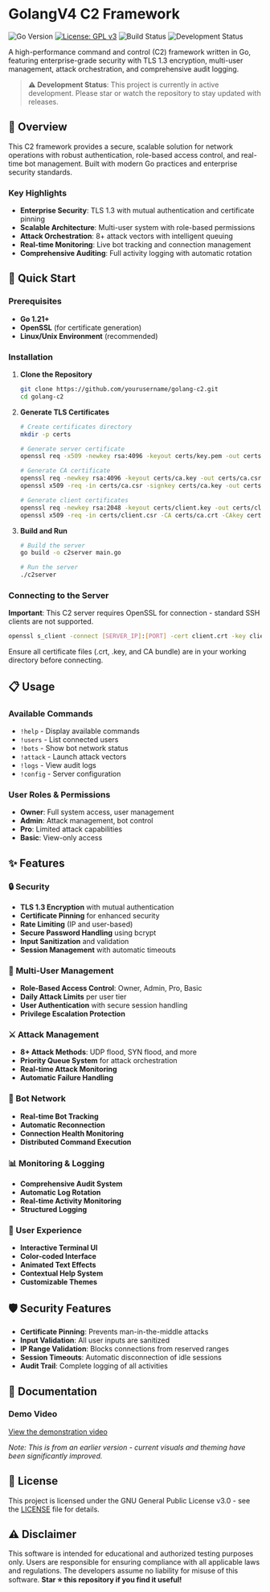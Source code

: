 # GolangV4 C2 Framework

![Go Version](https://img.shields.io/badge/go-1.21+-blue.svg)
[![License: GPL v3](https://img.shields.io/badge/License-GPLv3-blue.svg)](https://www.gnu.org/licenses/gpl-3.0)
![Build Status](https://img.shields.io/badge/build-passing-brightgreen.svg)
![Development Status](https://img.shields.io/badge/status-in%20development-yellow.svg)

A high-performance command and control (C2) framework written in Go, featuring enterprise-grade security with TLS 1.3 encryption, multi-user management, attack orchestration, and comprehensive audit logging.

> **⚠️ Development Status**: This project is currently in active development. Please star or watch the repository to stay updated with releases.

## 🎯 Overview

This C2 framework provides a secure, scalable solution for network operations with robust authentication, role-based access control, and real-time bot management. Built with modern Go practices and enterprise security standards.

### Key Highlights
- **Enterprise Security**: TLS 1.3 with mutual authentication and certificate pinning
- **Scalable Architecture**: Multi-user system with role-based permissions
- **Attack Orchestration**: 8+ attack vectors with intelligent queuing
- **Real-time Monitoring**: Live bot tracking and connection management
- **Comprehensive Auditing**: Full activity logging with automatic rotation
  
## 🚀 Quick Start

### Prerequisites
- **Go 1.21+**
- **OpenSSL** (for certificate generation)
- **Linux/Unix Environment** (recommended)

### Installation

1. **Clone the Repository**
   ```bash
   git clone https://github.com/yourusername/golang-c2.git
   cd golang-c2
   ```

2. **Generate TLS Certificates**
   ```bash
   # Create certificates directory
   mkdir -p certs
   
   # Generate server certificate
   openssl req -x509 -newkey rsa:4096 -keyout certs/key.pem -out certs/cert.pem -days 365 -nodes
   
   # Generate CA certificate
   openssl req -newkey rsa:4096 -keyout certs/ca.key -out certs/ca.csr -nodes
   openssl x509 -req -in certs/ca.csr -signkey certs/ca.key -out certs/ca.crt
   
   # Generate client certificates
   openssl req -newkey rsa:2048 -keyout certs/client.key -out certs/client.csr -nodes
   openssl x509 -req -in certs/client.csr -CA certs/ca.crt -CAkey certs/ca.key -out certs/client.crt -days 365
   ```

3. **Build and Run**
   ```bash
   # Build the server
   go build -o c2server main.go
   
   # Run the server
   ./c2server
   ```

### Connecting to the Server

**Important**: This C2 server requires OpenSSL for connection - standard SSH clients are not supported.

```bash
openssl s_client -connect [SERVER_IP]:[PORT] -cert client.crt -key client.key -CAfile ca.crt
```

Ensure all certificate files (.crt, .key, and CA bundle) are in your working directory before connecting.

## 📋 Usage

### Available Commands
- `!help` - Display available commands
- `!users` - List connected users
- `!bots` - Show bot network status
- `!attack` - Launch attack vectors
- `!logs` - View audit logs
- `!config` - Server configuration

### User Roles & Permissions
- **Owner**: Full system access, user management
- **Admin**: Attack management, bot control
- **Pro**: Limited attack capabilities
- **Basic**: View-only access
  
## ✨ Features

### 🔒 Security
- **TLS 1.3 Encryption** with mutual authentication
- **Certificate Pinning** for enhanced security
- **Rate Limiting** (IP and user-based)
- **Secure Password Handling** using bcrypt
- **Input Sanitization** and validation
- **Session Management** with automatic timeouts

### 👥 Multi-User Management
- **Role-Based Access Control**: Owner, Admin, Pro, Basic
- **Daily Attack Limits** per user tier
- **User Authentication** with secure session handling
- **Privilege Escalation Protection**

### ⚔️ Attack Management
- **8+ Attack Methods**: UDP flood, SYN flood, and more
- **Priority Queue System** for attack orchestration
- **Real-time Attack Monitoring**
- **Automatic Failure Handling**

### 🤖 Bot Network
- **Real-time Bot Tracking**
- **Automatic Reconnection**
- **Connection Health Monitoring**
- **Distributed Command Execution**

### 📊 Monitoring & Logging
- **Comprehensive Audit System**
- **Automatic Log Rotation**
- **Real-time Activity Monitoring**
- **Structured Logging**

### 🎨 User Experience
- **Interactive Terminal UI**
- **Color-coded Interface**
- **Animated Text Effects**
- **Contextual Help System**
- **Customizable Themes**

## 🛡️ Security Features

- **Certificate Pinning**: Prevents man-in-the-middle attacks
- **Input Validation**: All user inputs are sanitized
- **IP Range Validation**: Blocks connections from reserved ranges
- **Session Timeouts**: Automatic disconnection of idle sessions
- **Audit Trail**: Complete logging of all activities

## 📖 Documentation

### Demo Video
[View the demonstration video](https://github.com/user-attachments/assets/d7e4b3d9-75b6-4a4f-95db-f88b376c020f)

*Note: This is from an earlier version - current visuals and theming have been significantly improved.*

## 📄 License

This project is licensed under the GNU General Public License v3.0 - see the [LICENSE](LICENSE) file for details.

## ⚠️ Disclaimer

This software is intended for educational and authorized testing purposes only. Users are responsible for ensuring compliance with all applicable laws and regulations. The developers assume no liability for misuse of this software.
**Star ⭐ this repository if you find it useful!**
